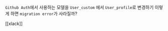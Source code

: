 `Github Auth`에서 사용하는 모델을 `User_custom` 에서 `User_profile`로 변경하기
이렇게 하면 `migration error`가 사라질까?

[[xlack]]